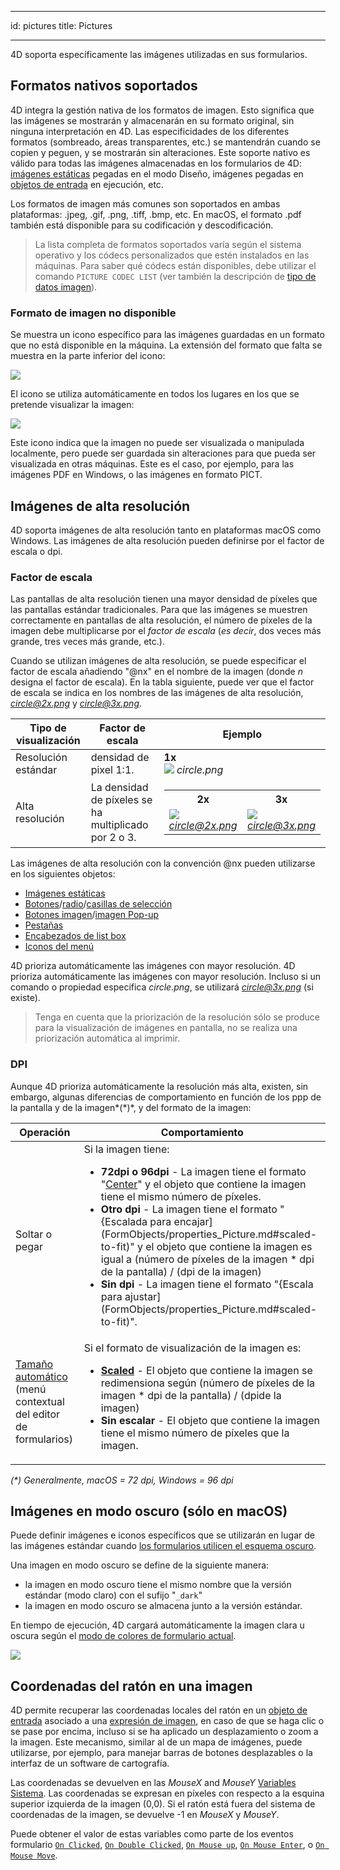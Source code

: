 - - -
id: pictures title: Pictures
- - -

4D soporta específicamente las imágenes utilizadas en sus formularios.

## Formatos nativos soportados

4D integra la gestión nativa de los formatos de imagen. Esto significa que las imágenes se mostrarán y almacenarán en su formato original, sin ninguna interpretación en 4D. Las especificidades de los diferentes formatos (sombreado, áreas transparentes, etc.) se mantendrán cuando se copien y peguen, y se mostrarán sin alteraciones. Este soporte nativo es válido para todas las imágenes almacenadas en los formularios de 4D: [imágenes estáticas](FormObjects/staticPicture.md) pegadas en el modo Diseño, imágenes pegadas en [objetos de entrada](FormObjects/input_overview.md) en ejecución, etc.

Los formatos de imagen más comunes son soportados en ambas plataformas: .jpeg, .gif, .png, .tiff, .bmp, etc. En macOS, el formato .pdf también está disponible para su codificación y descodificación.

> La lista completa de formatos soportados varía según el sistema operativo y los códecs personalizados que estén instalados en las máquinas. Para saber qué códecs están disponibles, debe utilizar el comando `PICTURE CODEC LIST` (ver también la descripción de [tipo de datos imagen](Concepts/dt_picture.md)).

### Formato de imagen no disponible

Se muestra un icono específico para las imágenes guardadas en un formato que no está disponible en la máquina. La extensión del formato que falta se muestra en la parte inferior del icono:

![](../assets/en/FormEditor/picNoFormat.png)

El icono se utiliza automáticamente en todos los lugares en los que se pretende visualizar la imagen:

![](../assets/en/FormEditor/picNoFormat2.png)

Este icono indica que la imagen no puede ser visualizada o manipulada localmente, pero puede ser guardada sin alteraciones para que pueda ser visualizada en otras máquinas. Este es el caso, por ejemplo, para las imágenes PDF en Windows, o las imágenes en formato PICT.

## Imágenes de alta resolución

4D soporta imágenes de alta resolución tanto en plataformas macOS como Windows. Las imágenes de alta resolución pueden definirse por el factor de escala o dpi.

### Factor de escala

Las pantallas de alta resolución tienen una mayor densidad de píxeles que las pantallas estándar tradicionales. Para que las imágenes se muestren correctamente en pantallas de alta resolución, el número de píxeles de la imagen debe multiplicarse por el *factor de escala* (*es decir*, dos veces más grande, tres veces más grande, etc.).

Cuando se utilizan imágenes de alta resolución, se puede especificar el factor de escala añadiendo "@nx" en el nombre de la imagen (donde *n* designa el factor de escala). En la tabla siguiente, puede ver que el factor de escala se indica en los nombres de las imágenes de alta resolución, *circle@2x.png* y *circle@3x.png*.

| Tipo de visualización | Factor de escala                                     | Ejemplo                                                                      |
| --------------------- | ---------------------------------------------------- | ---------------------------------------------------------------------------- |
| Resolución estándar   | densidad de pixel 1:1.                               | **1x**<br/>![](../assets/en/FormEditor/pictureScale1.png) *circle.png* |
| Alta resolución       | La densidad de píxeles se ha multiplicado por 2 o 3. | <table><th>2x</th><th>3x</th><tr><td>![](../assets/en/FormEditor/pictureScale2.png)*circle@2x.png*</td><td>![](../assets/en/FormEditor/pictureScale3.png)<br/>*circle@3x.png*</td></tr></table>                                                    |

Las imágenes de alta resolución con la convención @nx pueden utilizarse en los siguientes objetos:

* [Imágenes estáticas](FormObjects/staticPicture.md)
* [Botones](FormObjects/button_overview.md)/[radio](FormObjects/radio_overview.md)/[casillas de selección](FormObjects/checkbox_overview.md)
* [Botones imagen](FormObjects/pictureButton_overview.md)/[imagen Pop-up](FormObjects/picturePopupMenu_overview.md)
* [Pestañas](FormObjects/tabControl.md)
* [Encabezados de list box](FormObjects/listbox_overview.md#list-box-headers)
* [Iconos del menú](Menus/properties.md#item-icon)

4D prioriza automáticamente las imágenes con mayor resolución. 4D prioriza automáticamente las imágenes con mayor resolución. Incluso si un comando o propiedad especifica *circle.png*, se utilizará *circle@3x.png* (si existe).
> Tenga en cuenta que la priorización de la resolución sólo se produce para la visualización de imágenes en pantalla, no se realiza una priorización automática al imprimir.

### DPI

Aunque 4D prioriza automáticamente la resolución más alta, existen, sin embargo, algunas diferencias de comportamiento en función de los ppp de la pantalla y de la imagen*(\*)*, y del formato de la imagen:

| Operación                                                                                                                                                    | Comportamiento                                                           |
| ------------------------------------------------------------------------------------------------------------------------------------------------------------ | ------------------------------------------------------------------------ |
| Soltar o pegar                                                                                                                                               | Si la imagen tiene:<ul><li>**72dpi o 96dpi** - La imagen tiene el formato "[Center](FormObjects/properties_Picture.md#center--truncated-non-centered)" y el objeto que contiene la imagen tiene el mismo número de píxeles.</li><li>**Otro dpi** - La imagen tiene el formato "{Escalada para encajar](FormObjects/properties_Picture.md#scaled-to-fit)" y el objeto que contiene la imagen es igual a (número de píxeles de la imagen * dpi de la pantalla) / (dpi de la imagen)</li> <li>**Sin dpi** - La imagen tiene el formato "{Escala para ajustar](FormObjects/properties_Picture.md#scaled-to-fit)".</li></ul>                             |
| [Tamaño automático](https://doc.4d.com/4Dv19/4D/19/Setting-object-display-properties.300-5416671.en.html#148057) (menú contextual del editor de formularios) | Si el formato de visualización de la imagen es:<ul><li>**[Scaled](FormObjects/properties_Picture.md#scaled-to-fit)** - El objeto que contiene la imagen se redimensiona según (número de píxeles de la imagen * dpi de la pantalla) / (dpide la imagen) </li> <li>**Sin escalar** - El objeto que contiene la imagen tiene el mismo número de píxeles que la imagen.</li></ul> |

*(\*) Generalmente, macOS = 72 dpi, Windows = 96 dpi*

## Imágenes en modo oscuro (sólo en macOS)

Puede definir imágenes e iconos específicos que se utilizarán en lugar de las imágenes estándar cuando [los formularios utilicen el esquema oscuro](properties_FormProperties.md#color-scheme).

Una imagen en modo oscuro se define de la siguiente manera:

* la imagen en modo oscuro tiene el mismo nombre que la versión estándar (modo claro) con el sufijo "`_dark`"
* la imagen en modo oscuro se almacena junto a la versión estándar.

En tiempo de ejecución, 4D cargará automáticamente la imagen clara u oscura según el [modo de colores de formulario actual](https://doc.4d.com/4dv19/help/command/en/1761.html).

![](../assets/en/FormEditor/darkicon.png)

## Coordenadas del ratón en una imagen

4D permite recuperar las coordenadas locales del ratón en un [objeto de entrada](FormObjects/input_overview.md) asociado a una [expresión de imagen](FormObjects/properties_Object.md#expression-type), en caso de que se haga clic o se pase por encima, incluso si se ha aplicado un desplazamiento o zoom a la imagen. Este mecanismo, similar al de un mapa de imágenes, puede utilizarse, por ejemplo, para manejar barras de botones desplazables o la interfaz de un software de cartografía.

Las coordenadas se devuelven en las *MouseX* and *MouseY* [Variables Sistema](https://doc.4d.com/4Dv18/4D/18/System-Variables.300-4505547.en.html). Las coordenadas se expresan en píxeles con respecto a la esquina superior izquierda de la imagen (0,0). Si el ratón está fuera del sistema de coordenadas de la imagen, se devuelve -1 en *MouseX* y *MouseY*.

Puede obtener el valor de estas variables como parte de los eventos formulario [`On Clicked`](Events/onClicked.md), [`On Double Clicked`](Events/onDoubleClicked.md), [`On Mouse up`](Events/onMouseUp.md), [`On Mouse Enter`](Events/onMouseEnter.md), o [`On Mouse Move`](Events/onMouseMove.md).
